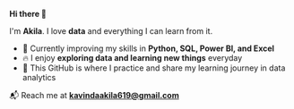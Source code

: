 **Hi there 👋**

I'm **Akila**. I love **data** and everything I can learn from it.  

- 🌱 Currently improving my skills in **Python, SQL, Power BI, and Excel**  
- 🔥 I enjoy **exploring data and learning new things** everyday
- 💼 This GitHub is where I practice and share my learning journey in data analytics  

📬 Reach me at **kavindaakila619@gmail.com**
